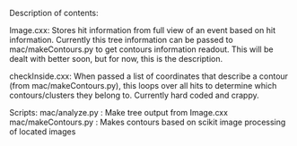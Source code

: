 Description of contents:

Image.cxx:
Stores hit information from full view of an event based on hit information. Currently this tree information can be passed to mac/makeContours.py to get contours information readout.  This will be dealt with better soon, but for now, this is the description.

checkInside.cxx:
When passed a list of coordinates that describe a contour (from mac/makeContours.py), this loops over all hits to determine which contours/clusters they belong to. Currently hard coded and crappy. 

Scripts:
mac/analyze.py      : Make tree output from Image.cxx
mac/makeContours.py : Makes contours based on scikit image processing of located images

